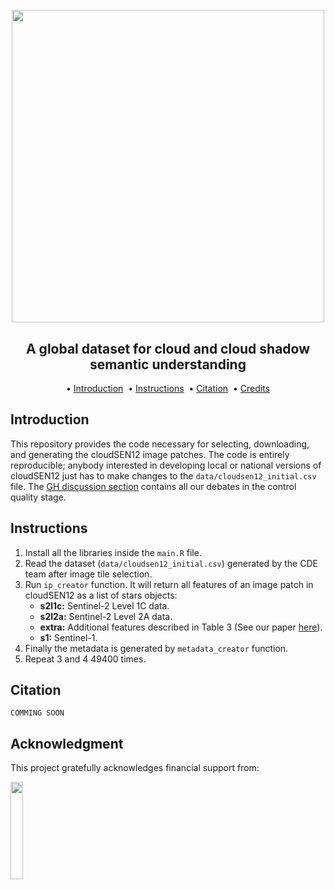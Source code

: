<h1 align="center">
  <br>
  <img src=https://user-images.githubusercontent.com/54723897/113879941-4e1af480-97bb-11eb-83f3-e0ec8772b7c4.gif width=500px>
  <br>    
</h1>

<h2 align="center">A global dataset for cloud and cloud shadow semantic understanding</h2>

<p align="center">  
  • 
  <a href="#why-we-need-another-cloud-detection-dataset">Introduction</a> &nbsp;•  
  <a href="#characteristics">Instructions</a> &nbsp;•
  <a href="#citation">Citation</a> &nbsp;•
  <a href="#credits">Credits</a>  
</p>

## Introduction

This repository provides the code necessary for selecting, downloading, and generating the cloudSEN12 image patches. The code is entirely reproducible; anybody interested in developing local or national versions of cloudSEN12 just has to make changes to the `data/cloudsen12_initial.csv` file. The [GH discussion section](https://github.com/cloudsen12/dataset/discussions) contains all our debates in the control quality stage.

## Instructions

1) Install all the libraries inside the `main.R` file.
2) Read the dataset (`data/cloudsen12_initial.csv`) generated by the CDE team after image tile selection.
3) Run `ip_creator` function. It will return all features of an image patch in cloudSEN12 as a list of stars objects: 
    - **s2l1c:** Sentinel-2 Level 1C data.
    - **s2l2a:** Sentinel-2 Level 2A data.
    - **extra:** Additional features described in Table 3 (See our paper [here]()).
    - **s1:** Sentinel-1.
6) Finally the metadata is generated by `metadata_creator` function.
7) Repeat 3 and 4 49400 times.

## Citation 

	COMMING SOON 
	
## Acknowledgment

This project gratefully acknowledges financial support from:


<img src=https://user-images.githubusercontent.com/16768318/153642319-9bb91ef6-a400-47ff-a080-9b4406390153.svg width=20%>



